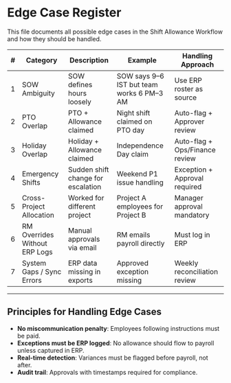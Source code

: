 # Edge Case Register  

This file documents all possible edge cases in the Shift Allowance Workflow and how they should be handled.  

| #  | Category                       | Description                        | Example                                 | Handling Approach           |
|----|-------------------------------|------------------------------------|-----------------------------------------|------------------------------|
| 1  | SOW Ambiguity                  | SOW defines hours loosely           | SOW says 9–6 IST but team works 6 PM–3 AM | Use ERP roster as source     |
| 2  | PTO Overlap                    | PTO + Allowance claimed             | Night shift claimed on PTO day           | Auto-flag + Approver review   |
| 3  | Holiday Overlap                | Holiday + Allowance claimed         | Independence Day claim                   | Auto-flag + Ops/Finance review|
| 4  | Emergency Shifts               | Sudden shift change for escalation  | Weekend P1 issue handling                | Exception + Approval required |
| 5  | Cross-Project Allocation       | Worked for different project        | Project A employees for Project B         | Manager approval mandatory    |
| 6  | RM Overrides Without ERP Logs  | Manual approvals via email          | RM emails payroll directly                | Must log in ERP               |
| 7  | System Gaps / Sync Errors       | ERP data missing in exports         | Approved exception missing               | Weekly reconciliation review  |

---

## Principles for Handling Edge Cases

- **No miscommunication penalty**: Employees following instructions must be paid.  
- **Exceptions must be ERP logged**: No allowance should flow to payroll unless captured in ERP.  
- **Real-time detection**: Variances must be flagged before payroll, not after.  
- **Audit trail**: Approvals with timestamps required for compliance.  
